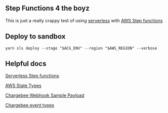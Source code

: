 ## Step Functions 4 the boyz

This is just a really crappy test of using [serverless](https://www.serverless.com/) with [AWS Step functions](https://aws.amazon.com/step-functions/)

## Deploy to sandbox

```shell
yarn sls deploy --stage "$ACG_ENV" --region "$AWS_REGION" --verbose
```


## Helpful docs

[Serverless Step functions](https://www.serverless.com/plugins/serverless-step-functions)

[AWS State Types](https://docs.aws.amazon.com/step-functions/latest/dg/concepts-states.html)

[Chargebee Webhook Sample Payload](https://apidocs.chargebee.com/docs/api/events#event_attributes)

[Chargebee event types](https://apidocs.chargebee.com/docs/api/events#event_types)